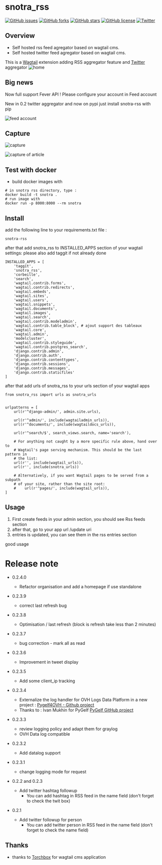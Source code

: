 # snotra_rss
[![GitHub issues](https://img.shields.io/github/issues/olopost/snotra_rss)](https://github.com/olopost/snotra_rss/issues)
[![GitHub forks](https://img.shields.io/github/forks/olopost/snotra_rss)](https://github.com/olopost/snotra_rss/network)
[![GitHub stars](https://img.shields.io/github/stars/olopost/snotra_rss)](https://github.com/olopost/snotra_rss/stargazers)
[![GitHub license](https://img.shields.io/github/license/olopost/snotra_rss)](https://github.com/olopost/snotra_rss/blob/master/LICENSE)
[![Twitter](https://img.shields.io/twitter/url?style=social)](https://twitter.com/intent/tweet?text=Wow:&url=https%3A%2F%2Fgithub.com%2Folopost%2Fsnotra_rss)
## Overview
 - Self hosted rss feed agregator based on wagtail cms.
 - Self hosted twitter feed agregator based on wagtail cms.

This is a [Wagtail](https://wagtail.io) extension adding RSS aggregator feature and [Twitter](https://twitter.com) aggregator
![home](doc/home.png)

## Big news
Now full support Fever API !
Please configure your account in Feed account


New in 0.2 twitter aggregator
and now on pypi just install snotra-rss with pip

![feed account](doc/feed%20account.png)


## Capture
![capture](doc/entries.png)


![capture of article](doc/article.png)

## Test with docker
 - build docker images with
 ```shell script
# in snotra rss directory, type :
docker build -t snotra .
# run image with
docker run -p 8000:8000 --rm snotra
```

## Install
add the following line to your requirements.txt file :
````
snotra-rss
````

after that add snotra_rss to INSTALLED_APPS section of your wagtail settings:
please also add taggit if not already done
````
INSTALLED_APPS = [
    'taggit',
    'snotra_rss',
    'corbeille',
    'search',
    'wagtail.contrib.forms',
    'wagtail.contrib.redirects',
    'wagtail.embeds',
    'wagtail.sites',
    'wagtail.users',
    'wagtail.snippets',
    'wagtail.documents',
    'wagtail.images',
    'wagtail.search',
    'wagtail.contrib.modeladmin',
    'wagtail.contrib.table_block', # ajout support des tableaux
    'wagtail.core',
    'wagtail.admin',
    'modelcluster',
    'wagtail.contrib.styleguide',
    'wagtail.contrib.postgres_search',
    'django.contrib.admin',
    'django.contrib.auth',
    'django.contrib.contenttypes',
    'django.contrib.sessions',
    'django.contrib.messages',
    'django.contrib.staticfiles'
]
````

after that add urls of snotra_rss to your urls section of your wagtail apps

````
from snotra_rss import urls as snotra_urls


urlpatterns = [
    url(r'^django-admin/', admin.site.urls),

    url(r'^admin/', include(wagtailadmin_urls)),
    url(r'^documents/', include(wagtaildocs_urls)),

    url(r'^search/$', search_views.search, name='search'),

    # For anything not caught by a more specific rule above, hand over to
    # Wagtail's page serving mechanism. This should be the last pattern in
    # the list:
    url(r'', include(wagtail_urls)),
    url(r'', include(snotra_urls))

    # Alternatively, if you want Wagtail pages to be served from a subpath
    # of your site, rather than the site root:
    #    url(r'^pages/', include(wagtail_urls)),
]
````

## Usage
1. First create feeds in your admin section, you should see Rss feeds section
2. after that, go to your app url /update uri
3. entries is updated, you can see them in the rss entries section

good usage


# Release note
 - 0.2.4.0
   * Refactor organisation and add a homepage if use standalone
 - 0.2.3.9
   * correct last refresh bug
 - 0.2.3.8
   * Optimisation / last refresh (block is refresh take less than 2 minutes)
 - 0.2.3.7
   * bug correction - mark all as read
 - 0.2.3.6
   * Improvement in tweet display
 - 0.2.3.5
   * Add some client_ip tracking
 - 0.2.3.4
   * Externalize the log handler for OVH  Logs Data Platform in a new project : [Pygelf4OVH - Github project](https://github.com/olopost/pygelf4ovh.git)
   * Thanks to : Ivan Mukhin for PyGelf [PyGelf GitHub project](https://github.com/keeprocking/pygelf)
 - 0.2.3.3
   * review logging policy and adapt them for graylog
   * OVH Data log compatible
 - 0.2.3.2
   * Add datalog support
 - 0.2.3.1
   * change logging mode for request
 - 0.2.2 and 0.2.3
   * Add twitter hashtag followup
     - You can add hashtag in RSS feed in the name field (don't forget to check the twit box)
 
 - 0.2.1
   * Add twitter followup for person
     - You can add twitter person in RSS feed in the name field (don't forget to check the name field)
     

## Thanks
- thanks to [Torchbox](https://www.torchbox.com) for wagtail cms application
